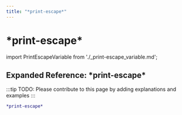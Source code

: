 ```yaml
---
title: "*print-escape*"
---
```


# \*print-escape\*

import PrintEscapeVariable from './_print-escape_variable.md';

<PrintEscapeVariable />

## Expanded Reference: \*print-escape\*

:::tip
TODO: Please contribute to this page by adding explanations and examples
:::

```lisp
*print-escape*
```
